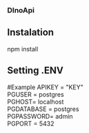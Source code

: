 ### DInoApi
## Instalation
npm install
## Setting .ENV
#Example
APIKEY = "KEY"\
PGUSER = postgres\
PGHOST= localhost\
PGDATABASE = postgres\
PGPASSWORD= admin\
PGPORT = 5432


